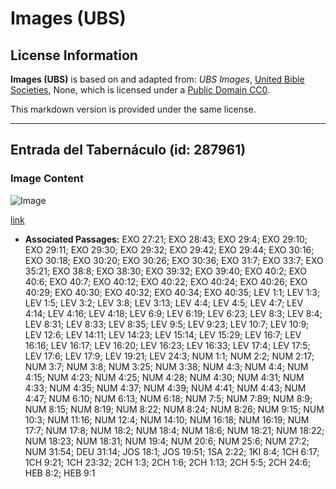 # Images (UBS)

## License Information

**Images (UBS)** is based on and adapted from: _UBS Images_, [United Bible Societies](https://unitedbiblesocieties.org/), None, which is licensed under a [Public Domain CC0](https://creativecommons.org/public-domain/cc0/).

This markdown version is provided under the same license.



--------------------------------

## Entrada del Tabernáculo (id: 287961)

### Image Content

![Image](https://cdn.aquifer.bible/aquifer-content/resources/Media/WEB-0428_tabernacle_entrance.jpg)

[link](https://cdn.aquifer.bible/aquifer-content/resources/Media/WEB-0428_tabernacle_entrance.jpg)

* **Associated Passages:** EXO 27:21; EXO 28:43; EXO 29:4; EXO 29:10; EXO 29:11; EXO 29:30; EXO 29:32; EXO 29:42; EXO 29:44; EXO 30:16; EXO 30:18; EXO 30:20; EXO 30:26; EXO 30:36; EXO 31:7; EXO 33:7; EXO 35:21; EXO 38:8; EXO 38:30; EXO 39:32; EXO 39:40; EXO 40:2; EXO 40:6; EXO 40:7; EXO 40:12; EXO 40:22; EXO 40:24; EXO 40:26; EXO 40:29; EXO 40:30; EXO 40:32; EXO 40:34; EXO 40:35; LEV 1:1; LEV 1:3; LEV 1:5; LEV 3:2; LEV 3:8; LEV 3:13; LEV 4:4; LEV 4:5; LEV 4:7; LEV 4:14; LEV 4:16; LEV 4:18; LEV 6:9; LEV 6:19; LEV 6:23; LEV 8:3; LEV 8:4; LEV 8:31; LEV 8:33; LEV 8:35; LEV 9:5; LEV 9:23; LEV 10:7; LEV 10:9; LEV 12:6; LEV 14:11; LEV 14:23; LEV 15:14; LEV 15:29; LEV 16:7; LEV 16:16; LEV 16:17; LEV 16:20; LEV 16:23; LEV 16:33; LEV 17:4; LEV 17:5; LEV 17:6; LEV 17:9; LEV 19:21; LEV 24:3; NUM 1:1; NUM 2:2; NUM 2:17; NUM 3:7; NUM 3:8; NUM 3:25; NUM 3:38; NUM 4:3; NUM 4:4; NUM 4:15; NUM 4:23; NUM 4:25; NUM 4:28; NUM 4:30; NUM 4:31; NUM 4:33; NUM 4:35; NUM 4:37; NUM 4:39; NUM 4:41; NUM 4:43; NUM 4:47; NUM 6:10; NUM 6:13; NUM 6:18; NUM 7:5; NUM 7:89; NUM 8:9; NUM 8:15; NUM 8:19; NUM 8:22; NUM 8:24; NUM 8:26; NUM 9:15; NUM 10:3; NUM 11:16; NUM 12:4; NUM 14:10; NUM 16:18; NUM 16:19; NUM 17:7; NUM 17:8; NUM 18:2; NUM 18:4; NUM 18:6; NUM 18:21; NUM 18:22; NUM 18:23; NUM 18:31; NUM 19:4; NUM 20:6; NUM 25:6; NUM 27:2; NUM 31:54; DEU 31:14; JOS 18:1; JOS 19:51; 1SA 2:22; 1KI 8:4; 1CH 6:17; 1CH 9:21; 1CH 23:32; 2CH 1:3; 2CH 1:6; 2CH 1:13; 2CH 5:5; 2CH 24:6; HEB 8:2; HEB 9:1

